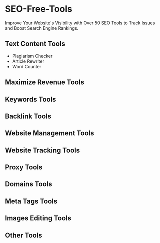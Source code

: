 # SEO-Free-Tools
Improve Your Website's Visibility with Over 50 SEO Tools to Track Issues and Boost Search Engine Rankings.


## Text Content Tools 
- Plagiarism Checker
- Article Rewriter
- Word Counter


## Maximize Revenue Tools


## Keywords Tools

## Backlink Tools

## Website Management Tools

## Website Tracking Tools


## Proxy Tools


## Domains Tools


## Meta Tags Tools

## Images Editing Tools


## Other Tools
